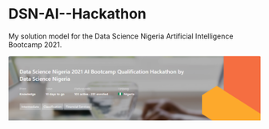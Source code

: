 # DSN-AI--Hackathon
My solution model for the Data Science Nigeria Artificial Intelligence Bootcamp 2021.

<img src = "Flyer.png"/>
